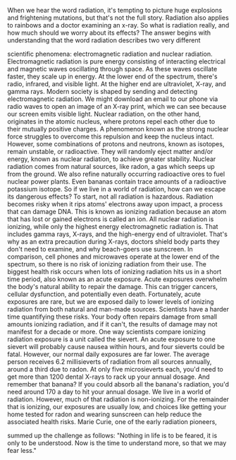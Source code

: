 
When we hear the word radiation,
it&#39;s tempting to picture huge explosions
and frightening mutations,
but that&#39;s not the full story.
Radiation also applies to rainbows
and a doctor examining an x-ray.
So what is radiation really,
and how much should we worry
about its effects?
The answer begins with understanding
that the word radiation
describes two very different 

scientific phenomena:
electromagnetic radiation
and nuclear radiation.
Electromagnetic radiation is pure energy
consisting of interacting electrical
and magnetic waves
oscillating through space.
As these waves oscillate faster,
they scale up in energy.
At the lower end of the spectrum,
there&#39;s radio,
infrared,
and visible light.
At the higher end are ultraviolet,
X-ray,
and gamma rays.
Modern society is shaped by sending
and detecting electromagnetic radiation.
We might download an email to our phone
via radio waves
to open an image of an X-ray print,
which we can see because our screen
emits visible light.
Nuclear radiation, on the other hand,
originates in the atomic nucleus,
where protons repel each other
due to their mutually positive charges.
A phenomenon known as
the strong nuclear force
struggles to overcome this repulsion
and keep the nucleus intact.
However, some combinations
of protons and neutrons,
known as isotopes,
remain unstable,
or radioactive.
They will randomly eject matter
and/or energy,
known as nuclear radiation,
to achieve greater stability.
Nuclear radiation comes from natural
sources, like radon,
a gas which seeps up from the ground.
We also refine naturally occurring
radioactive ores
to fuel nuclear power plants.
Even bananas contain trace amounts
of a radioactive potassium isotope.
So if we live in a world of radiation,
how can we escape its dangerous effects?
To start, not all radiation is hazardous.
Radiation becomes risky when it rips
atoms&#39; electrons away upon impact,
a process that can damage DNA.
This is known as ionizing radiation
because an atom that has lost
or gained electrons is called an ion.
All nuclear radiation is ionizing,
while only the highest energy 
electromagnetic radiation is.
That includes gamma rays,
X-rays,
and the high-energy end of ultraviolet.
That&#39;s why as an extra precaution
during X-rays,
doctors shield body parts 
they don&#39;t need to examine,
and why beach-goers use sunscreen.
In comparison, cell phones and microwaves
operate at the lower end of the spectrum,
so there is no risk of ionizing radiation
from their use.
The biggest health risk occurs
when lots of ionizing radiation
hits us in a short time period,
also known as an acute exposure.
Acute exposures overwhelm the body&#39;s
natural ability to repair the damage.
This can trigger cancers,
cellular dysfunction,
and potentially even death.
Fortunately, acute exposures are rare,
but we are exposed daily to lower levels
of ionizing radiation
from both natural and man-made sources.
Scientists have a harder time quantifying
these risks.
Your body often repairs damage
from small amounts ionizing radiation,
and if it can&#39;t,
the results of damage may not manifest
for a decade or more.
One way scientists compare ionizing
radiation exposure
is a unit called the sievert.
An acute exposure to one sievert
will probably cause nausea within hours,
and four sieverts could be fatal.
However, our normal daily exposures
are far lower.
The average person receives 
6.2 millisieverts of radiation
from all sources annually,
around a third due to radon.
At only five microsieverts each,
you&#39;d need to get more 
than 1200 dental X-rays
to rack up your annual dosage.
And remember that banana?
If you could absorb 
all the banana&#39;s radiation,
you&#39;d need around 170 a day
to hit your annual dosage.
We live in a world of radiation.
However, much of that radiation
is non-ionizing.
For the remainder that is ionizing,
our exposures are usually low,
and choices like getting your home
tested for radon
and wearing sunscreen
can help reduce 
the associated health risks.
Marie Curie, 
one of the early radiation pioneers,

summed up the challenge as follows:
&quot;Nothing in life is to be feared,
it is only to be understood.
Now is the time to understand more,
so that we may fear less.&quot;
